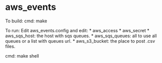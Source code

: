 # aws_events
To build:
cmd: make

To run:
Edit aws_events.config and edit:
	* aws_access
	* aws_secret
	* aws_sqs_host: the host with sqs queues.
	* aws_sqs_queues: all to use all queues or a list with queues url.
	* aws_s3_bucket: the place to post .csv files.

cmd: make shell

 